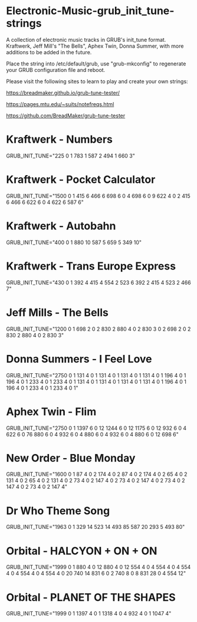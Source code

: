 # Electronic-Music-grub_init_tune-strings
A collection of electronic music tracks in GRUB's init_tune format. Kraftwerk, Jeff Mill's "The Bells", Aphex Twin, Donna Summer, with more additions to be added in the future.

Place the string into /etc/default/grub, use "grub-mkconfig" to regenerate your GRUB configuration file and reboot.

Please visit the following sites to learn to play and create your own strings:

https://breadmaker.github.io/grub-tune-tester/

https://pages.mtu.edu/~suits/notefreqs.html

https://github.com/BreadMaker/grub-tune-tester

# Kraftwerk - Numbers
GRUB_INIT_TUNE="225 0 1 783 1 587 2 494 1 660 3"

# Kraftwerk - Pocket Calculator
GRUB_INIT_TUNE="1500 0 1 415 6 466 6 698 6 0 4 698 6 0 9 622 4 0 2 415 6 466 6 622 6 0 4 622 6 587 6"

# Kraftwerk - Autobahn
GRUB_INIT_TUNE="400 0 1 880 10 587 5 659 5 349 10"

# Kraftwerk - Trans Europe Express
GRUB_INIT_TUNE="430 0 1 392 4 415 4 554 2 523 6 392 2 415 4 523 2 466 7"

# Jeff Mills - The Bells
GRUB_INIT_TUNE="1200 0 1 698 2 0 2 830 2 880 4 0 2 830 3 0 2 698 2 0 2 830 2 880 4 0 2 830 3"

# Donna Summers - I Feel Love
GRUB_INIT_TUNE="2750 0 1 131 4 0 1 131 4 0 1 131 4 0 1 131 4 0 1 196 4 0 1 196 4 0 1 233 4 0 1 233 4 0 1 131 4 0 1 131 4 0 1 131 4 0 1 131 4 0 1 196 4 0 1 196 4 0 1 233 4 0 1 233 4 0 1"

# Aphex Twin - Flim
GRUB_INIT_TUNE="2750 0 1 1397 6 0 12 1244 6 0 12 1175 6 0 12 932 6 0 4 622 6 0 76 880 6 0 4 932 6 0 4 880 6 0 4 932 6 0 4 880 6 0 12 698 6"

# New Order - Blue Monday
GRUB_INIT_TUNE="1600 0 1 87 4 0 2 174 4 0 2 87 4 0 2 174 4 0 2 65 4 0 2 131 4 0 2 65 4 0 2 131 4 0 2 73 4 0 2 147 4 0 2 73 4 0 2 147 4 0 2 73 4 0 2 147 4 0 2 73 4 0 2 147 4"

# Dr Who Theme Song
GRUB_INIT_TUNE="1963 0 1 329 14 523 14 493 85 587 20 293 5 493 80"

# Orbital - HALCYON + ON + ON
GRUB_INIT_TUNE="1999 0 1 880 4 0 12 880 4 0 12 554 4 0 4 554 4 0 4 554 4 0 4 554 4 0 4 554 4 0 20 740 14 831 6 0 2 740 8 0 8 831 28 0 4 554 12"

# Orbital - PLANET OF THE SHAPES
GRUB_INIT_TUNE="1999 0 1 1397 4 0 1 1318 4 0 4 932 4 0 1 1047 4"
